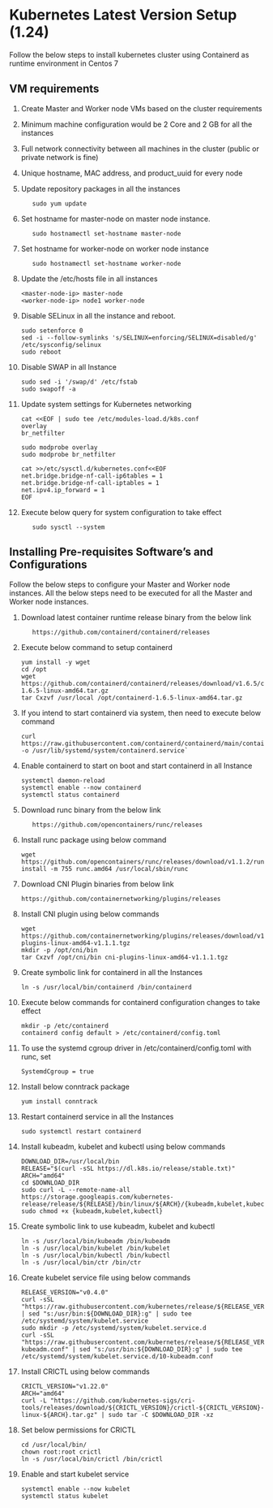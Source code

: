 # Kubernetes Latest Version Setup (1.24)
Follow the below steps to install kubernetes cluster using Containerd as runtime environment in Centos 7

## VM requirements
1.	Create Master and Worker node VMs based on the cluster requirements
2.	Minimum machine configuration would be 2 Core and 2 GB for all the instances
3.	Full network connectivity between all machines in the cluster (public or private network is fine)
4.	Unique hostname, MAC address, and product_uuid for every node
5.	Update repository packages in all the instances

    `   sudo yum update`
    
6.	Set hostname for master-node on master node instance.

    `   sudo hostnamectl set-hostname master-node`
    
7.	Set hostname for worker-node on worker node instance
    
    `   sudo hostnamectl set-hostname worker-node`
    
8.	Update the /etc/hosts file in all instances

    ~~~    
    <master-node-ip> master-node
    <worker-node-ip> node1 worker-node
    ~~~
9.	Disable SELinux in all the instance and reboot.

    ~~~
    sudo setenforce 0
    sed -i --follow-symlinks 's/SELINUX=enforcing/SELINUX=disabled/g' /etc/sysconfig/selinux
    sudo reboot
    ~~~  

10.	Disable SWAP in all Instance
    ~~~
    sudo sed -i '/swap/d' /etc/fstab
    sudo swapoff -a
    ~~~
11.	Update system settings for Kubernetes networking
    ~~~
    cat <<EOF | sudo tee /etc/modules-load.d/k8s.conf
    overlay
    br_netfilter
    
    sudo modprobe overlay
    sudo modprobe br_netfilter

    cat >>/etc/sysctl.d/kubernetes.conf<<EOF
    net.bridge.bridge-nf-call-ip6tables = 1
    net.bridge.bridge-nf-call-iptables = 1
    net.ipv4.ip_forward = 1
    EOF
    ~~~

12.	Execute below query for system configuration to take effect
    
    `   sudo sysctl --system`
        
##  Installing Pre-requisites Software’s and Configurations

Follow the below steps to configure your Master and Worker node instances. All the below steps need to be executed for all the Master and Worker node instances. 

1.	Download latest container runtime release binary from the below link

    `   https://github.com/containerd/containerd/releases`
   
2.	Execute below command to setup containerd

    ~~~
    yum install -y wget
    cd /opt
    wget https://github.com/containerd/containerd/releases/download/v1.6.5/containerd-1.6.5-linux-amd64.tar.gz
    tar Cxzvf /usr/local /opt/containerd-1.6.5-linux-amd64.tar.gz
    ~~~
    
3.	If you intend to start containerd via system, then need to execute below command
    
    ~~~
    curl https://raw.githubusercontent.com/containerd/containerd/main/containerd.service -o /usr/lib/systemd/system/containerd.service`
    ~~~

4.	Enable containerd to start on boot and start containerd in all Instance

    ~~~
    systemctl daemon-reload
    systemctl enable --now containerd
    systemctl status containerd
    ~~~

5.	Download runc binary from the below link

    `   https://github.com/opencontainers/runc/releases`

6.	Install runc package using below command

    ~~~
    wget https://github.com/opencontainers/runc/releases/download/v1.1.2/runc.amd64
    install -m 755 runc.amd64 /usr/local/sbin/runc
    ~~~
    
7.	Download CNI Plugin binaries from below link
    
    ~~~
    https://github.com/containernetworking/plugins/releases
    ~~~
    
8.	Install CNI plugin using below commands

    ~~~
    wget https://github.com/containernetworking/plugins/releases/download/v1.1.1/cni-plugins-linux-amd64-v1.1.1.tgz
    mkdir -p /opt/cni/bin
    tar Cxzvf /opt/cni/bin cni-plugins-linux-amd64-v1.1.1.tgz
    ~~~
    
9.	Create symbolic link for containerd in all the Instances

    ~~~
    ln -s /usr/local/bin/containerd /bin/containerd
    ~~~
    
10.	Execute below commands for containerd configuration changes to take effect

    ~~~
    mkdir -p /etc/containerd
    containerd config default > /etc/containerd/config.toml
    ~~~
    
11.	To use the systemd cgroup driver in /etc/containerd/config.toml with runc, set

    ~~~
    SystemdCgroup = true
    ~~~

12.	Install below conntrack package

    ~~~
    yum install conntrack
    ~~~
    
13.	Restart containerd service in all the Instances

    ~~~
    sudo systemctl restart containerd
    ~~~
    
14.	Install kubeadm, kubelet and kubectl using below commands

    ~~~
    DOWNLOAD_DIR=/usr/local/bin
    RELEASE="$(curl -sSL https://dl.k8s.io/release/stable.txt)"
    ARCH="amd64"
    cd $DOWNLOAD_DIR
    sudo curl -L --remote-name-all https://storage.googleapis.com/kubernetes-release/release/${RELEASE}/bin/linux/${ARCH}/{kubeadm,kubelet,kubectl}
    sudo chmod +x {kubeadm,kubelet,kubectl}
    ~~~
    
15.	Create symbolic link to use kubeadm, kubelet and kubectl

    ~~~
    ln -s /usr/local/bin/kubeadm /bin/kubeadm
    ln -s /usr/local/bin/kubelet /bin/kubelet
    ln -s /usr/local/bin/kubectl /bin/kubectl
    ln -s /usr/local/bin/ctr /bin/ctr
    ~~~
    
16.	Create kubelet service file using below commands    

    ~~~
    RELEASE_VERSION="v0.4.0"
    curl -sSL "https://raw.githubusercontent.com/kubernetes/release/${RELEASE_VERSION}/cmd/kubepkg/templates/latest/deb/kubelet/lib/systemd/system/kubelet.service" | sed "s:/usr/bin:${DOWNLOAD_DIR}:g" | sudo tee /etc/systemd/system/kubelet.service
    sudo mkdir -p /etc/systemd/system/kubelet.service.d
    curl -sSL "https://raw.githubusercontent.com/kubernetes/release/${RELEASE_VERSION}/cmd/kubepkg/templates/latest/deb/kubeadm/10-kubeadm.conf" | sed "s:/usr/bin:${DOWNLOAD_DIR}:g" | sudo tee /etc/systemd/system/kubelet.service.d/10-kubeadm.conf
    ~~~

17.	Install CRICTL using below commands

    ~~~
    CRICTL_VERSION="v1.22.0"
    ARCH="amd64"
    curl -L "https://github.com/kubernetes-sigs/cri-tools/releases/download/${CRICTL_VERSION}/crictl-${CRICTL_VERSION}-linux-${ARCH}.tar.gz" | sudo tar -C $DOWNLOAD_DIR -xz
    ~~~
    
18.	Set below permissions for CRICTL 
    
    ~~~
    cd /usr/local/bin/
    chown root:root crictl
    ln -s /usr/local/bin/crictl /bin/crictl
    ~~~

19.	Enable and start kubelet service

    ~~~
    systemctl enable --now kubelet
    systemctl status kubelet
    ~~~
